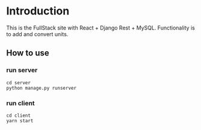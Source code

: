 # Introduction

This is the FullStack site with React + Django Rest + MySQL.
Functionality is to add and convert units.

## How to use

### run server

```
cd server
python manage.py runserver
```

### run client

```
cd client
yarn start
```
